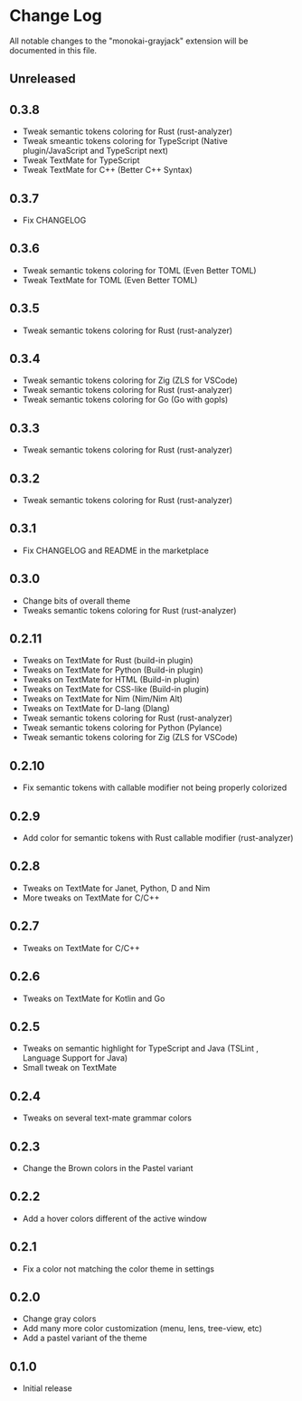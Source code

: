 # Change Log

All notable changes to the "monokai-grayjack" extension will be documented in this file.

## Unreleased

## 0.3.8

-   Tweak semantic tokens coloring for Rust (rust-analyzer)
-   Tweak smeantic tokens coloring for TypeScript (Native plugin/JavaScript and TypeScript next)
-   Tweak TextMate for TypeScript
-   Tweak TextMate for C++ (Better C++ Syntax)

## 0.3.7

-   Fix CHANGELOG

## 0.3.6

-   Tweak semantic tokens coloring for TOML (Even Better TOML)
-   Tweak TextMate for TOML (Even Better TOML)

## 0.3.5

-   Tweak semantic tokens coloring for Rust (rust-analyzer)

## 0.3.4

-   Tweak semantic tokens coloring for Zig (ZLS for VSCode)
-   Tweak semantic tokens coloring for Rust (rust-analyzer)
-   Tweak semantic tokens coloring for Go (Go with gopls)

## 0.3.3

-   Tweak semantic tokens coloring for Rust (rust-analyzer)

## 0.3.2

-   Tweak semantic tokens coloring for Rust (rust-analyzer)

## 0.3.1

-   Fix CHANGELOG and README in the marketplace

## 0.3.0

-   Change bits of overall theme
-   Tweaks semantic tokens coloring for Rust (rust-analyzer)

## 0.2.11

-   Tweaks on TextMate for Rust (build-in plugin)
-   Tweaks on TextMate for Python (Build-in plugin)
-   Tweaks on TextMate for HTML (Build-in plugin)
-   Tweaks on TextMate for CSS-like (Build-in plugin)
-   Tweaks on TextMate for Nim (Nim/Nim Alt)
-   Tweaks on TextMate for D-lang (Dlang)
-   Tweak semantic tokens coloring for Rust (rust-analyzer)
-   Tweak semantic tokens coloring for Python (Pylance)
-   Tweak semantic tokens coloring for Zig (ZLS for VSCode)

## 0.2.10

-   Fix semantic tokens with callable modifier not being properly colorized

## 0.2.9

-   Add color for semantic tokens with Rust callable modifier (rust-analyzer)

## 0.2.8

-   Tweaks on TextMate for Janet, Python, D and Nim
-   More tweaks on TextMate for C/C++

## 0.2.7

-   Tweaks on TextMate for C/C++

## 0.2.6

-   Tweaks on TextMate for Kotlin and Go

## 0.2.5

-   Tweaks on semantic highlight for TypeScript and Java (TSLint , Language Support for Java)
-   Small tweak on TextMate

## 0.2.4

-   Tweaks on several text-mate grammar colors

## 0.2.3

-   Change the Brown colors in the Pastel variant

## 0.2.2

-   Add a hover colors different of the active window

## 0.2.1

-   Fix a color not matching the color theme in settings

## 0.2.0

-   Change gray colors
-   Add many more color customization (menu, lens, tree-view, etc)
-   Add a pastel variant of the theme

## 0.1.0

-   Initial release
